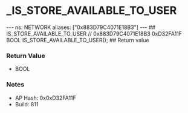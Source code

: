 # _IS_STORE_AVAILABLE_TO_USER

--- ns: NETWORK aliases: ["0x883D79C4071E18B3"] --- ## IS_STORE_AVAILABLE_TO_USER  // 0x883D79C4071E18B3 0xD32FA11F BOOL IS_STORE_AVAILABLE_TO_USER();   ## Return value

### Return Value
* BOOL

### Notes
* AP Hash: 0x0xD32FA11F
* Build: 811

